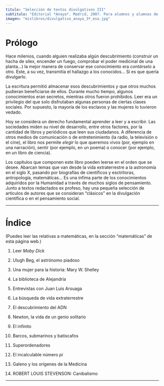 ```yaml
---
titulo: "Selección de textos divulgativos III"
subtitulo: "Editorial *Anaya*. Madrid, 2007. Para alumnos y alumnas de 3º de Secundaria."
imagen: "mislibros/divulgativo_anaya_3º_eso.jpg"
---
```

# **Prólogo**

Hace milenios, cuando alguien realizaba algún descubrimiento (construir un
hacha de sílex, encender un fuego, comprobar el poder medicinal de una
planta…) la mejor manera de conservar ese conocimiento era _contárselo_ a
otro. Este, a su vez, transmitía el hallazgo a los conocidos… Si es que
quería divulgarlo.

La escritura permitió almacenar esos descubrimientos y que otros muchos
pudieran beneficiarse de ellos. Durante mucho tiempo, algunos conocimientos
eran secretos, mientras otros fueron prohibidos. Leer era un privilegio del
que solo disfrutaban algunas personas de ciertas clases sociales. Por
supuesto, la mayoría de los esclavos y las mujeres lo tuvieron vedado.

Hoy se considera un derecho fundamental aprender a leer y a escribir. Las
sociedades miden su nivel de desarrollo, entre otros factores, por la
cantidad de libros y periódicos que leen sus ciudadanos. A diferencia de
otros medios de comunicación o de entretenimiento (la radio, la televisión o
el cine), el libro nos permite _elegir_ lo que queremos vivos (por, ejemplo
en una narración), sentir (por ejemplo, en un poema) o conocer (por ejemplo,
en un libro de ciencia).

Los capítulos que componen este libro poeden leerse en el orden que se desee.
Abarcan temas que van desde la vida extraterrestre a la astronomía en el
siglo X, pasando por biografías de científicos y esctritoras, antropología,
matemáticas… Es una ínfima parte de los conocimientos adquiridos por la
Humanidad a través de muchos siglos de pensamiento. Junto a textos redactados
ex profeso, hay una pequeña selección de artículos de autores que se
consideran “clásicos” en la divulgación científica o en el pensamiento social.

* * *

# **Índice**

(Puedes leer las relativas a matemáticas, en la sección “matemáticas” de esta
página web.)

1. Leer _Moby Dick_

2. Ulugh Beg, el astrónomo piadoso

3. Una mujer para la historia: Mary W. Shelley

4. La biblioteca de Alejandría

5. Entrevistas con Juan Luis Arsuaga

6. La búsqueda de vida extraterrestre

7. El descubrimiento del ADN

8. Newton, la vida de un genio solitario

9. El infinito

10. Barcos, submarinos y batiscafos

11. Superordenadores

12. El incalculable número _pi_

13. Galeno y los orígenes de la Medicina

14. ROBERT LOUIS STEVENSON: Canibalismo

* * *

